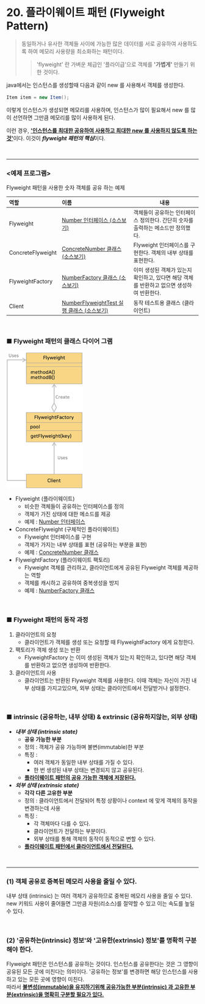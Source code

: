 # 20. 플라이웨이트 패턴 (Flyweight Pattern)
> 동일하거나 유사한 객체들 사이에 가능한 많은 데이터를 서로 공유하여 사용하도록 하여 메모리 사용량을 최소화하는 패턴이다.
>> 'flyweight' 란 가벼운 체급인 '플라이급'으로 객체를 **'가볍게'** 만들기 위한 것이다.

java에서는 인스턴스를 생성할때 다음과 같이 new 를 사용해서 객체를 생성한다.
```java
Item item = new Item();
```
이렇게 인스턴스가 생성되면 메모리를 사용하며, 인스턴스가 많이 필요해서 new 를 많이 선언하면 그만큼 메모리를 많이 사용하게 된다.

이런 경우, <u>**'인스턴스를 최대한 공유하여 사용하고 최대한 new 를 사용하지 않도록 하는 것'**</u>이다. 이것이 ***flyweight 패턴의 핵심***이다.

<br><hr>

### <예제 프로그램>
Flyweight 패턴을 사용한 숫자 객체를 공유 하는 예제

| **역할**            | **이름**                                                                                                                  | **내용**                                              |
|:------------------|:------------------------------------------------------------------------------------------------------------------------|-----------------------------------------------------|
| Flyweight         | [Number 인터페이스 (소스보기)](../src/main/java/hello/example/designpattern/flyweight/number/Number.java)                         | 객체들이 공유하는 인터페이스 정의한다. 간단히 숫자를 출력하는 메소드만 정의했다.       |
| ConcreteFlyweight | [ConcreteNumber 클래스 (소스보기)](../src/main/java/hello/example/designpattern/flyweight/number/ConcreteNumber.java)           | Flyweight 인터페이스를 구현한다. 객체의 내부 상태를 표현한다.             |
| FlyweightFactory  | [NumberFactory 클래스 (소스보기)](../src/main/java/hello/example/designpattern/flyweight/number/NumberFactory.java)           | 이미 생성된 객체가 있는지 확인하고, 있다면 해당 객체를 반환하고 없으면 생성하여 반환한다. |
| Client            | [NumberFlyweightTest 실행 클래스 (소스보기)](../src/test/java/hello/example/designpattern/flyweight/number/NumberFlyweightTest.java) | 동작 테스트용 클래스 (클라이언트)                                 |

<br>

### ■ Flyweight 패턴의 클래스 다이어 그램
<img src="img/flyweight-1.png" width="200px" title="Flyweight 패턴의 클래스 다이어그램" alt="flyweight-1"></img><br/>

* Flyweight (플라이웨이트)
  * 비슷한 객체들이 공유하는 인터페이스를 정의
  * 객체가 가진 상태에 대한 메소드를 제공
  * 예제 : [Number 인터페이스](../src/main/java/hello/example/designpattern/flyweight/number/Number.java)
* ConcreteFlyweight (구체적인 플라이웨이트)
  * Flyweight 인터페이스를 구현
  * 객체가 가지는 내부 상태를 표현 (공유하는 부분을 표현)
  * 예제 : [ConcreteNumber 클래스](../src/main/java/hello/example/designpattern/flyweight/number/ConcreteNumber.java)
* FlyweightFactory (플라이웨이트 팩토리)
  * Flyweight 객체를 관리하고, 클라이언트에게 공유된 Flyweight 객체를 제공하는 역할
  * 객체를 캐시하고 공유하여 중복생성을 방지
  * 예제 : [NumberFactory 클래스](../src/main/java/hello/example/designpattern/flyweight/number/NumberFactory.java)

<br>

### ■ Flyweight 패턴의 동작 과정
1. 클라이언트의 요청
   * 클라이언트가 객체를 생성 또는 요청할 때 FlyweightFactory 에게 요청한다.
2. 팩토리가 객체 생성 또는 반환
   * FlyweightFactory 는 이미 생성된 객체가 있는지 확인하고, 있다면 해당 객체를 반환하고 없으면 생성하여 반환한다.
3. 클라이언트의 사용
   * 클라이언트는 반환된 Flyweight 객체를 사용한다. 이때 객체는 자신이 가진 내부 상태를 가지고있으며, 외부 상태는 클라이언트에서 전달받거나 설정한다.

<br>

### ■ intrinsic (공유하는, 내부 상태) & extrinsic (공유하지않는, 외부 상태)
* ***내부 상태 (intrinsic state)***
  * **공유 가능한 부분**
  * 정의 : 객체가 공유 가능하며 불변(immutable)한 부분
  * 특징 :
    * 여러 객체가 동일한 내부 상태를 가질 수 있다.
    * 한 번 생성된 내부 상태는 변경되지 않고 공유된다.
  * <u>**플라이웨이트 패턴의 공유 가능한 객체에 저장된다.**</u>
* ***외부 상태 (extrinsic state)***
  * **각각 다른 고유한 부분**
  * 정의 : 클라이언트에서 전달되어 특정 상황이나 context 에 맞게 객체의 동작을 변경하는데 사용
  * 특징 :
    * 각 객체마다 다를 수 있다.
    * 클라이언트가 전달하는 부분이다.
    * 외부 상태를 통해 객체의 동작이 동적으로 변할 수 있다.
  * <u>**플라이웨이트 패턴에서 클라이언트에서 전달된다.**</u>


<br><hr>


### (1) 객체 공유로 중복된 메모리 사용을 줄일 수 있다.
내부 상태 (intrinsic) 는 여러 객체가 공유하므로 중복된 메모리 사용을 줄일 수 있다. <br>
new 키워드 사용이 줄어들면 그만큼 자원(리소스)를 절약할 수 있고 이는 속도를 높일 수 있다.

<br>

### (2) '공유하는(intrinsic) 정보'와 '고유한(extrinsic) 정보'를 명확히 구분해야 한다.
Flyweight 패턴은 인스턴스를 공유하는 것이다. 인스턴스를 공유한다는 것은 그 영향이 공유된 모든 곳에 미친다는 의미이다. 
'공유하는 정보'를 변경하면 해당 인스턴스를 사용하고 있는 모든 곳에 영향이 미친다. <br>
따라서 <u>**불변성(immutable)을 유지하기위해 공유가능한 부분(intrinsic) 과 고유한 부분(extrinsic)을 명확히 구분할 필요가 있다.**</u>
